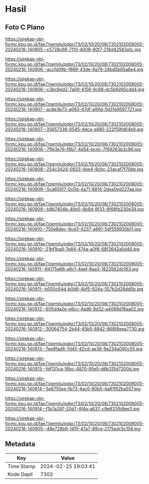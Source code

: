 # Hasil

## Foto C Plano

https://sirekap-obj-formc.kpu.go.id/fae7/pemilu/pdpr/73/02/10/20/08/7302102008005-20240216-140905--c5728c66-7110-4008-80f7-218d42563a1c.jpg

https://sirekap-obj-formc.kpu.go.id/fae7/pemilu/pdpr/73/02/10/20/08/7302102008005-20240216-140906--accfd09b-f869-43de-9a79-24bd5b65a6e4.jpg

https://sirekap-obj-formc.kpu.go.id/fae7/pemilu/pdpr/73/02/10/20/08/7302102008005-20240216-140906--c3bc8ed2-7a09-4156-9c88-dc5b9265cdd4.jpg

https://sirekap-obj-formc.kpu.go.id/fae7/pemilu/pdpr/73/02/10/20/08/7302102008005-20240216-140907--ac8e3b73-a063-47df-a99d-5d31e9597721.jpg

https://sirekap-obj-formc.kpu.go.id/fae7/pemilu/pdpr/73/02/10/20/08/7302102008005-20240216-140907--35657338-0545-4dca-a885-222f59fd64e9.jpg

https://sirekap-obj-formc.kpu.go.id/fae7/pemilu/pdpr/73/02/10/20/08/7302102008005-20240216-140908--7ffe3e76-f8b7-4d54-bcdc-7f69263b3c96.jpg

https://sirekap-obj-formc.kpu.go.id/fae7/pemilu/pdpr/73/02/10/20/08/7302102008005-20240216-140908--254c3424-0923-4be4-8cbc-23acaf7f70bb.jpg

https://sirekap-obj-formc.kpu.go.id/fae7/pemilu/pdpr/73/02/10/20/08/7302102008005-20240216-140909--5ca655f7-0c0d-4a71-8814-2dea0ed227aa.jpg

https://sirekap-obj-formc.kpu.go.id/fae7/pemilu/pdpr/73/02/10/20/08/7302102008005-20240216-140909--b8b7404b-49e5-4b8d-9f33-8f68fb230e39.jpg

https://sirekap-obj-formc.kpu.go.id/fae7/pemilu/pdpr/73/02/10/20/08/7302102008005-20240216-140910--750e8dec-9cd3-4237-a661-5df559930b11.jpg

https://sirekap-obj-formc.kpu.go.id/fae7/pemilu/pdpr/73/02/10/20/08/7302102008005-20240216-140910--21bf1ba9-7e84-474a-a0f6-68f3642a5d46.jpg

https://sirekap-obj-formc.kpu.go.id/fae7/pemilu/pdpr/73/02/10/20/08/7302102008005-20240216-140911--64175e66-a9c1-4eef-8aa3-1823562dc163.jpg

https://sirekap-obj-formc.kpu.go.id/fae7/pemilu/pdpr/73/02/10/20/08/7302102008005-20240216-140911--b055c64d-b0d6-4bf5-924a-557b2d28dd5b.jpg

https://sirekap-obj-formc.kpu.go.id/fae7/pemilu/pdpr/73/02/10/20/08/7302102008005-20240216-140912--605dda2e-e6cc-4ad6-8d32-a4069d16aa02.jpg

https://sirekap-obj-formc.kpu.go.id/fae7/pemilu/pdpr/73/02/10/20/08/7302102008005-20240216-140912--30064754-2b44-45b5-8842-868f8eea7730.jpg

https://sirekap-obj-formc.kpu.go.id/fae7/pemilu/pdpr/73/02/10/20/08/7302102008005-20240216-140913--7ee9fad6-7d45-42cd-ae38-9a234a090c55.jpg

https://sirekap-obj-formc.kpu.go.id/fae7/pemilu/pdpr/73/02/10/20/08/7302102008005-20240216-140913--fdf131ca-16bc-4870-95e5-d6b315d7200d.jpg

https://sirekap-obj-formc.kpu.go.id/fae7/pemilu/pdpr/73/02/10/20/08/7302102008005-20240216-140914--5e6755ee-fb73-4ac0-80b5-4a61f92ba557.jpg

https://sirekap-obj-formc.kpu.go.id/fae7/pemilu/pdpr/73/02/10/20/08/7302102008005-20240216-140914--f1b7a297-20d7-4f4a-a837-c9e833fb8ee3.jpg

https://sirekap-obj-formc.kpu.go.id/fae7/pemilu/pdpr/73/02/10/20/08/7302102008005-20240216-140905--48e728b6-1415-47a7-89ce-2175edc5c156.jpg


## Metadata

| Key        | Value               |
| ---------- | ------------------- |
| Time Stamp | 2024-02-25 19:03:41 |
| Kode Dapil | 7302                |



